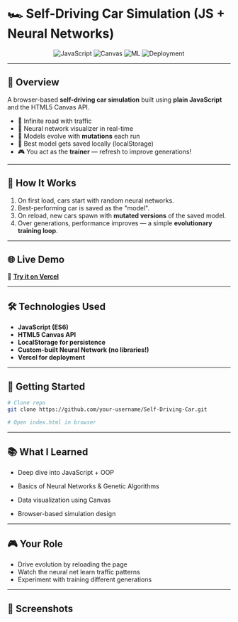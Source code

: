 # 🏎️ Self-Driving Car Simulation (JS + Neural Networks)

<div align="center">

![JavaScript](https://img.shields.io/badge/JavaScript-ES6+-yellow)
![Canvas](https://img.shields.io/badge/Canvas-2D-blue)
![ML](https://img.shields.io/badge/Neural%20Networks-ML-green)
![Deployment](https://img.shields.io/badge/Deployment-Vercel-black)

</div>

---

## 📌 Overview  
A browser-based **self-driving car simulation** built using **plain JavaScript** and the HTML5 Canvas API.  

- 🚗 Infinite road with traffic  
- 🧠 Neural network visualizer in real-time  
- 🔄 Models evolve with **mutations** each run  
- 💾 Best model gets saved locally (localStorage)  
- 🎮 You act as the **trainer** — refresh to improve generations!  

---

## 🎯 How It Works  
1. On first load, cars start with random neural networks.  
2. Best-performing car is saved as the "model".  
3. On reload, new cars spawn with **mutated versions** of the saved model.  
4. Over generations, performance improves — a simple **evolutionary training loop**.  

---

## 🌐 Live Demo  
🔗 [**Try it on Vercel**](https://self-driving-car-js-sand.vercel.app/)  

---

## 🛠️ Technologies Used  
- **JavaScript (ES6)**  
- **HTML5 Canvas API**  
- **LocalStorage for persistence**  
- **Custom-built Neural Network (no libraries!)**  
- **Vercel for deployment**  

---

## 🚀 Getting Started  
```bash
# Clone repo
git clone https://github.com/your-username/Self-Driving-Car.git

# Open index.html in browser
```

---
## 📚 What I Learned

- Deep dive into JavaScript + OOP

- Basics of Neural Networks & Genetic Algorithms

- Data visualization using Canvas

- Browser-based simulation design
---
## 🎮 Your Role
- Drive evolution by reloading the page
- Watch the neural net learn traffic patterns
- Experiment with training different generations
---
## 📸 Screenshots

